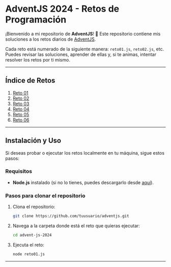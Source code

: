 # AdventJS 2024 - Retos de Programación

¡Bienvenido a mi repositorio de **AdventJS**! 🎄 Este repositorio contiene mis soluciones a los retos diarios de <a href="https://adventjs.dev/" target="_blank">AdventJS</a>.

Cada reto está numerado de la siguiente manera: `reto01.js`, `reto02.js`, etc. Puedes revisar las soluciones, aprender de ellas y, si te animas, intentar resolver los retos por ti mismo.

---

## Índice de Retos

1. [Reto 01](reto01.js)
2. [Reto 02](reto02.js)
3. [Reto 03](reto03.js)
4. [Reto 04](reto04.js)
5. [Reto 05](reto05.js)
6. [Reto 06](reto06.js)

---

## Instalación y Uso

Si deseas probar o ejecutar los retos localmente en tu máquina, sigue estos pasos:

### Requisitos

- **Node.js** instalado (si no lo tienes, puedes descargarlo desde [aquí](https://nodejs.org/)).

### Pasos para clonar el repositorio

1. Clona el repositorio:
    ```bash
    git clone https://github.com/tuusuario/adventjs.git
    ```

2. Navega a la carpeta donde está el reto que quieras ejecutar:
    ```bash
    cd advent-js-2024
    ```

3. Ejecuta el reto:
    ```bash
    node reto01.js
    ```

---
